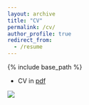 ```yaml
---
layout: archive
title: "CV"
permalink: /cv/
author_profile: true
redirect_from:
  - /resume
---
```



{% include base_path %}

* CV in [pdf](https://econ-seunghee.github.io/CV_SeungheeLee.pdf)

<img src="https://econ-seunghee.github.io/CV_test.png">

